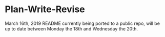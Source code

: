 # Plan-Write-Revise

March 16th, 2019
README currently being ported to a public repo, will be up to date between Monday the 18th and Wednesday the 20th.